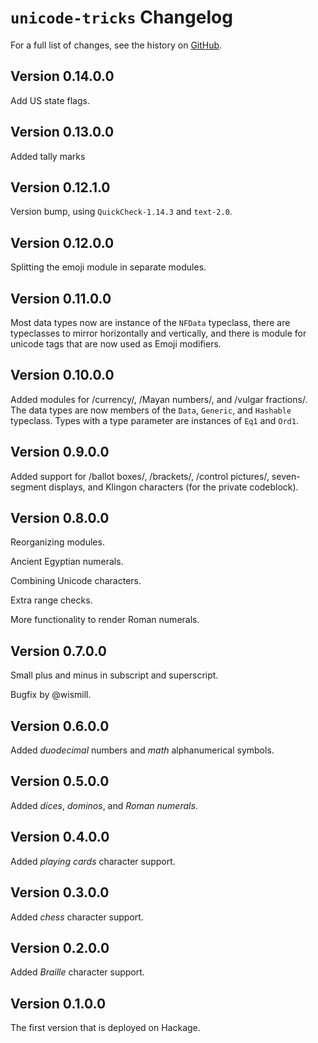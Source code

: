 # `unicode-tricks` Changelog

For a full list of changes, see the history on [GitHub](https://github.com/hapytex/unicode-tricks).

## Version 0.14.0.0

Add US state flags.

## Version 0.13.0.0

Added tally marks

## Version 0.12.1.0

Version bump, using `QuickCheck-1.14.3` and `text-2.0`.

## Version 0.12.0.0

Splitting the emoji module in separate modules.

## Version 0.11.0.0

Most data types now are instance of the `NFData` typeclass, there are typeclasses to mirror horizontally and vertically, and there is module
for unicode tags that are now used as Emoji modifiers.

## Version 0.10.0.0

Added modules for /currency/, /Mayan numbers/, and /vulgar fractions/. The data types are now members of the `Data`, `Generic`, and `Hashable`
typeclass. Types with a type parameter are instances of `Eq1` and `Ord1`.

## Version 0.9.0.0

Added support for /ballot boxes/, /brackets/, /control pictures/, seven-segment displays, and Klingon characters (for the private codeblock).

## Version 0.8.0.0

Reorganizing modules.

Ancient Egyptian numerals.

Combining Unicode characters.

Extra range checks.

More functionality to render Roman numerals.

## Version 0.7.0.0

Small plus and minus in subscript and superscript.

Bugfix by @wismill.

## Version 0.6.0.0

Added *duodecimal* numbers and *math* alphanumerical symbols.

## Version 0.5.0.0

Added *dices*, *dominos*, and *Roman numerals*.

## Version 0.4.0.0

Added *playing cards* character support.

## Version 0.3.0.0

Added *chess* character support.

## Version 0.2.0.0

Added *Braille* character support.

## Version 0.1.0.0

The first version that is deployed on Hackage.
